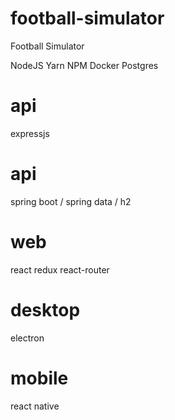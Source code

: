 # football-simulator
Football Simulator

NodeJS Yarn
NPM 
Docker
Postgres



# api
 expressjs 

# api 
spring boot / spring data / h2

# web
 react redux react-router
# desktop
 electron
# mobile
 react native


